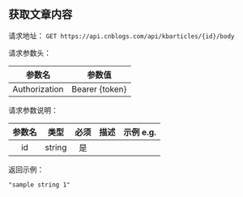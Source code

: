## 获取文章内容

请求地址：
`GET https://api.cnblogs.com/api/kbarticles/{id}/body`



请求参数头：


|参数名|参数值|
|:---:|:---:|
|Authorization|Bearer {token}|


请求参数说明：

|参数名|类型|必须|描述|示例 e.g.|
|:---:|:---:|:---:|:---:|:---:|
|id|string|是|||





返回示例：
```
"sample string 1"
```
